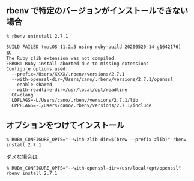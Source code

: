 <!--
title:   The Ruby zlib extension was not compiled
tags:    Ruby,rbenv
id:      fd2aee3f2336bf5fc719
private: false
-->
## rbenv で特定のバージョンがインストールできない場合

```
% rbenv uninstall 2.7.1

BUILD FAILED (macOS 11.2.3 using ruby-build 20200520-14-g1642176)
略
The Ruby zlib extension was not compiled.
ERROR: Ruby install aborted due to missing extensions
Configure options used:
  --prefix=/Users/XXXX/.rbenv/versions/2.7.1
  --with-openssl-dir=/Users/cano/.rbenv/versions/2.7.1/openssl
  --enable-shared
  --with-readline-dir=/usr/local/opt/readline
  CC=clang
  LDFLAGS=-L/Users/cano/.rbenv/versions/2.7.1/lib 
  CPPFLAGS=-I/Users/cano/.rbenv/versions/2.7.1/include 
```

## オプションをつけてインストール

```
% RUBY_CONFIGURE_OPTS="--with-zlib-dir=$(brew --prefix zlib)" rbenv install 2.7.1
```

ダメな場合は

```
% RUBY_CONFIGURE_OPTS="--with-openssl-dir=/usr/local/opt/openssl" rbenv install 2.7.1
```